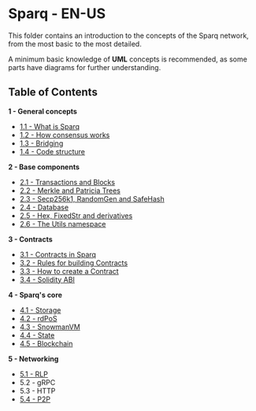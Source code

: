 # Sparq - EN-US

This folder contains an introduction to the concepts of the Sparq network, from the most basic to the most detailed.

A minimum basic knowledge of **UML** concepts is recommended, as some parts have diagrams for further understanding.

## Table of Contents

**1 - General concepts**
* [1.1 - What is Sparq](ch1/1-1.md)
* [1.2 - How consensus works](ch1/1-2.md)
* [1.3 - Bridging](ch1/1-3.md)
* [1.4 - Code structure](ch1/1-4.md)

**2 - Base components**
* [2.1 - Transactions and Blocks](ch2/2-1.md)
* [2.2 - Merkle and Patricia Trees](ch2/2-2.md)
* [2.3 - Secp256k1, RandomGen and SafeHash](ch2/2-3.md)
* [2.4 - Database](ch2/2-4.md)
* [2.5 - Hex, FixedStr and derivatives](ch2/2-5.md)
* [2.6 - The Utils namespace](ch2/2-6.md)

**3 - Contracts**
* [3.1 - Contracts in Sparq](ch3/3-1.md)
* [3.2 - Rules for building Contracts](ch3/3-2.md)
* [3.3 - How to create a Contract](ch3/3-3.md)
* [3.4 - Solidity ABI](ch3/3-4.md)

**4 - Sparq's core**
* [4.1 - Storage](ch4/4-1.md)
* [4.2 - rdPoS](ch4/4-2.md)
* [4.3 - SnowmanVM](ch4/4-3.md)
* [4.4 - State](ch4/4-4.md)
* [4.5 - Blockchain](ch4/4-5.md)

**5 - Networking**
* [5.1 - RLP](ch5/5-1.md)
* 5.2 - gRPC
* 5.3 - HTTP
* [5.4 - P2P](ch5/5-4.md)

